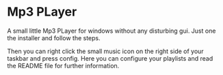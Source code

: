 # Mp3 PLayer

A small little Mp3 PLayer for windows without any disturbing gui.
Just one the installer and follow the steps.


Then you can right click the small music icon on the right side of your taskbar and press config.
Here you can configure your playlists and read the README file for further information.
